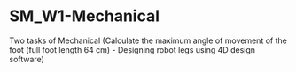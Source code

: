 # SM_W1-Mechanical
Two tasks of Mechanical (Calculate the maximum angle of movement of the foot (full foot length 64 cm) - Designing robot legs using 4D design software)

